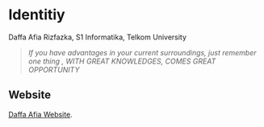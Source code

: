 # **Identitiy**
Daffa Afia Rizfazka, S1 Informatika, Telkom University

> _If you have advantages in your current surroundings, just remember one thing ,_
> _WITH GREAT KNOWLEDGES, COMES GREAT OPPORTUNITY_

## **Website**
[Daffa Afia Website](https://daffaafiar.github.io/WGTIK/).

